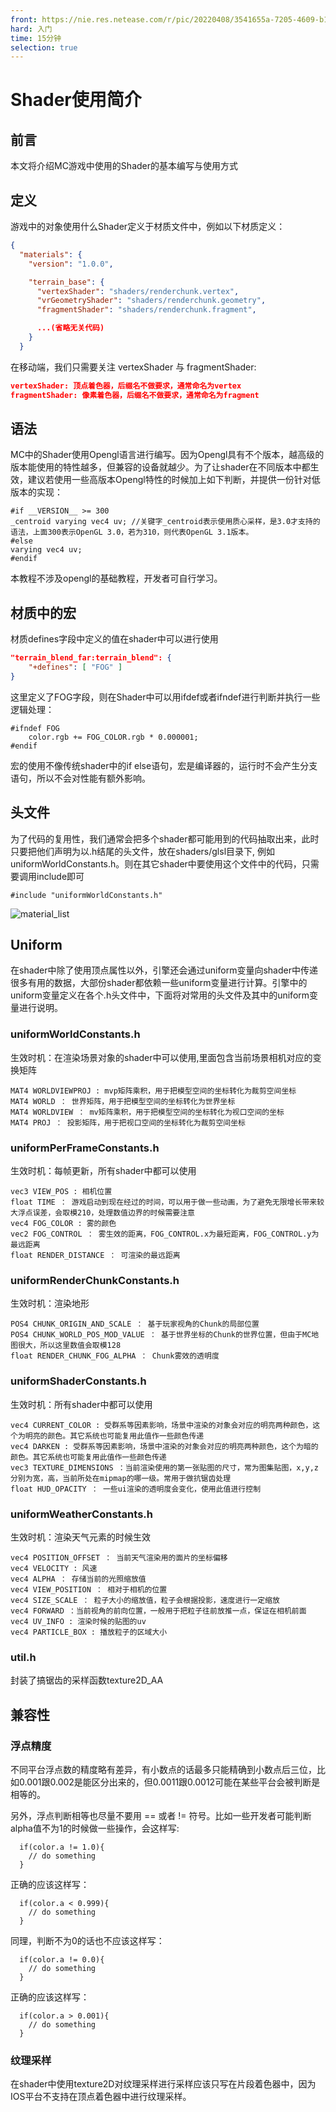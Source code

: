 ```yaml
---
front: https://nie.res.netease.com/r/pic/20220408/3541655a-7205-4609-b118-be8d6dbb84bd.png
hard: 入门
time: 15分钟
selection: true
---
```


# Shader使用简介

## 前言

本文将介绍MC游戏中使用的Shader的基本编写与使用方式

## 定义

游戏中的对象使用什么Shader定义于材质文件中，例如以下材质定义：
```json
{
  "materials": {
    "version": "1.0.0",

    "terrain_base": {
      "vertexShader": "shaders/renderchunk.vertex",
      "vrGeometryShader": "shaders/renderchunk.geometry",
      "fragmentShader": "shaders/renderchunk.fragment",

	  ...(省略无关代码)
	}
  }
```

在移动端，我们只需要关注 vertexShader 与 fragmentShader:
```json
vertexShader: 顶点着色器，后缀名不做要求，通常命名为vertex
fragmentShader: 像素着色器，后缀名不做要求，通常命名为fragment
```

## 语法

MC中的Shader使用Opengl语言进行编写。因为Opengl具有不个版本，越高级的版本能使用的特性越多，但兼容的设备就越少。为了让shader在不同版本中都生效，建议若使用一些高版本Opengl特性的时候加上如下判断，并提供一份针对低版本的实现：
```opengl
#if __VERSION__ >= 300
_centroid varying vec4 uv; //关键字_centroid表示使用质心采样，是3.0才支持的语法，上面300表示OpenGL 3.0，若为310，则代表OpenGL 3.1版本。
#else
varying vec4 uv;
#endif
```
本教程不涉及opengl的基础教程，开发者可自行学习。

## 材质中的宏

材质defines字段中定义的值在shader中可以进行使用
```json
"terrain_blend_far:terrain_blend": {
	"+defines": [ "FOG" ]
}
```
这里定义了FOG字段，则在Shader中可以用ifdef或者ifndef进行判断并执行一些逻辑处理：
```opengl
#ifndef FOG
	color.rgb += FOG_COLOR.rgb * 0.000001;
#endif
```
宏的使用不像传统shader中的if else语句，宏是编译器的，运行时不会产生分支语句，所以不会对性能有额外影响。

## 头文件

为了代码的复用性，我们通常会把多个shader都可能用到的代码抽取出来，此时只要把他们声明为以.h结尾的头文件，放在shaders/glsl目录下, 例如uniformWorldConstants.h。则在其它shader中要使用这个文件中的代码，只需要调用include即可
```opengl
#include "uniformWorldConstants.h"
```

![material_list](./images/shader_headfiles.png)

## Uniform

在shader中除了使用顶点属性以外，引擎还会通过uniform变量向shader中传递很多有用的数据，大部份shader都依赖一些uniform变量进行计算。引擎中的uniform变量定义在各个.h头文件中，下面将对常用的头文件及其中的uniform变量进行说明。

### uniformWorldConstants.h

生效时机：在渲染场景对象的shader中可以使用,里面包含当前场景相机对应的变换矩阵
```opengl
MAT4 WORLDVIEWPROJ : mvp矩阵乘积，用于把模型空间的坐标转化为裁剪空间坐标
MAT4 WORLD ： 世界矩阵，用于把模型空间的坐标转化为世界坐标
MAT4 WORLDVIEW ： mv矩阵乘积，用于把模型空间的坐标转化为视口空间的坐标
MAT4 PROJ ： 投影矩阵，用于把视口空间的坐标转化为裁剪空间坐标
```

### uniformPerFrameConstants.h

生效时机：每帧更新，所有shader中都可以使用
```opengl
vec3 VIEW_POS : 相机位置
float TIME ： 游戏启动到现在经过的时间，可以用于做一些动画，为了避免无限增长带来较大浮点误差，会取模210，处理数值边界的时候需要注意
vec4 FOG_COLOR : 雾的颜色
vec2 FOG_CONTROL ： 雾生效的距离，FOG_CONTROL.x为最短距离，FOG_CONTROL.y为最远距离
float RENDER_DISTANCE ： 可渲染的最远距离
```

### uniformRenderChunkConstants.h

生效时机：渲染地形
```opengl
POS4 CHUNK_ORIGIN_AND_SCALE ： 基于玩家视角的Chunk的局部位置
POS4 CHUNK_WORLD_POS_MOD_VALUE ： 基于世界坐标的Chunk的世界位置，但由于MC地图很大，所以这里数值会取模128
float RENDER_CHUNK_FOG_ALPHA ： Chunk雾效的透明度
```

### uniformShaderConstants.h

生效时机：所有shader中都可以使用
```opengl
vec4 CURRENT_COLOR : 受群系等因素影响，场景中渲染的对象会对应的明亮两种颜色，这个为明亮的颜色。其它系统也可能复用此值作一些颜色传递
vec4 DARKEN : 受群系等因素影响，场景中渲染的对象会对应的明亮两种颜色，这个为暗的颜色。其它系统也可能复用此值作一些颜色传递
vec3 TEXTURE_DIMENSIONS ：当前渲染使用的第一张贴图的尺寸，常为图集贴图，x,y,z分别为宽，高，当前所处在mipmap的哪一级。常用于做抗锯齿处理
float HUD_OPACITY ： 一些ui渲染的透明度会变化，使用此值进行控制
```

### uniformWeatherConstants.h

生效时机：渲染天气元素的时候生效
```opengl
vec4 POSITION_OFFSET ： 当前天气渲染用的面片的坐标偏移
vec4 VELOCITY : 风速
vec4 ALPHA ： 存储当前的光照缩放值
vec4 VIEW_POSITION ： 相对于相机的位置
vec4 SIZE_SCALE ： 粒子大小的缩放值，粒子会根据投影，速度进行一定缩放
vec4 FORWARD ：当前视角的前向位置，一般用于把粒子往前放推一点，保证在相机前面
vec4 UV_INFO : 渲染时候的贴图的uv
vec4 PARTICLE_BOX : 播放粒子的区域大小
```

### util.h

封装了搞锯齿的采样函数texture2D_AA

## 兼容性

### 浮点精度

不同平台浮点数的精度略有差异，有小数点的话最多只能精确到小数点后三位，比如0.001跟0.002是能区分出来的，但0.0011跟0.0012可能在某些平台会被判断是相等的。

另外，浮点判断相等也尽量不要用 == 或者 != 符号。比如一些开发者可能判断alpha值不为1的时候做一些操作，会这样写:
```opengl
  if(color.a != 1.0){
    // do something
  }
```
正确的应该这样写：
```opengl
  if(color.a < 0.999){
    // do something
  }
```
同理，判断不为0的话也不应该这样写：
```opengl
  if(color.a != 0.0){
    // do something
  }
```
正确的应该这样写：
```opengl
  if(color.a > 0.001){
    // do something
  }
```

### 纹理采样

在shader中使用texture2D对纹理采样进行采样应该只写在片段着色器中，因为IOS平台不支持在顶点着色器中进行纹理采样。